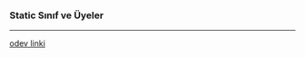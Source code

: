 ### Static Sınıf ve Üyeler
---
[odev linki](https://app.patika.dev/courses/csharp-101/4-static-sinif-ve-uyeler)